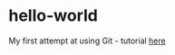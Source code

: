 # hello-world
My first attempt at using Git - tutorial <a href="https://guides.github.com/activities/hello-world/">here</a>
